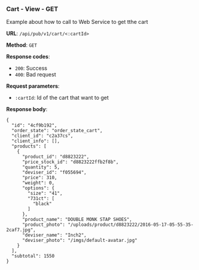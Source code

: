 ### Cart - View - GET

Example about how to call to Web Service to get tthe cart

**URL**: `/api/pub/v1/cart/<:cartId>`

**Method**: `GET`

**Response codes**:
* `200`: Success
* `400`: Bad request

**Request parameters**:
* `:cartId`: Id of the cart that want to get


**Response body**:

```
{
  "id": "4cf9b192",
  "order_state": "order_state_cart",
  "client_id": "c2a37cs",
  "client_info": [],
  "products": [
    {
      "product_id": "d8823222",
      "price_stock_id": "d8823222ffb2f8b",
      "quantity": 5,
      "deviser_id": "f055694",
      "price": 310,
      "weight": 0,
      "options": {
        "size": "41",
        "731ct": [
          "black"
        ]
      },
      "product_name": "DOUBLE MONK STAP SHOES",
      "product_photo": "/uploads/product/d8823222/2016-05-17-05-55-35-2caf7.jpg",
      "deviser_name": "Inch2",
      "deviser_photo": "/imgs/default-avatar.jpg"
    }
  ],
  "subtotal": 1550
}
```